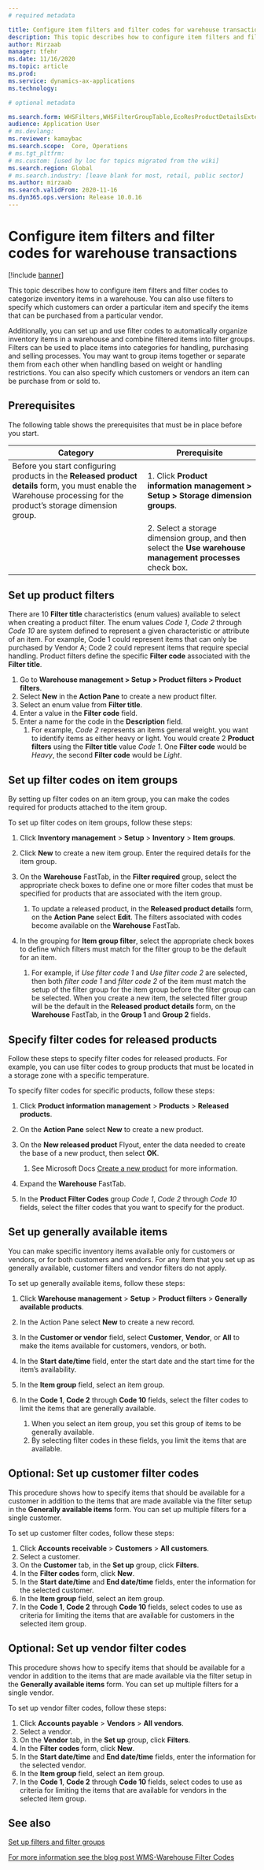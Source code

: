 ```yaml
---
# required metadata

title: Configure item filters and filter codes for warehouse transactions
description: This topic describes how to configure item filters and filter codes to categorize inventory items in a warehouse. You can also use filters to specify which customers can order a particular item and specify the items that can be purchased from a particular vendor.
author: Mirzaab
manager: tfehr
ms.date: 11/16/2020
ms.topic: article
ms.prod: 
ms.service: dynamics-ax-applications
ms.technology: 

# optional metadata

ms.search.form: WHSFilters,WHSFilterGroupTable,EcoResProductDetailsExtended,WHSFilterGenerallyAvail
audience: Application User
# ms.devlang: 
ms.reviewer: kamaybac
ms.search.scope:  Core, Operations
# ms.tgt_pltfrm: 
# ms.custom: [used by loc for topics migrated from the wiki]
ms.search.region: Global
# ms.search.industry: [leave blank for most, retail, public sector]
ms.author: mirzaab
ms.search.validFrom: 2020-11-16
ms.dyn365.ops.version: Release 10.0.16
---
```


# Configure item filters and filter codes for warehouse transactions

[!include [banner](../includes/banner.md)]

This topic describes how to configure item filters and filter codes to categorize inventory items in a warehouse. You can also use filters to specify which customers can order a particular item and specify the items that can be purchased from a particular vendor.

Additionally, you can set up and use filter codes to automatically organize inventory items in a warehouse and combine filtered items into filter groups. Filters can be used to place items into categories for handling, purchasing and selling processes. You may want to group items together or separate them from each other when handling based on weight or handling restrictions.  You can also specify which customers or vendors an item can be purchase from or sold to.

## Prerequisites

The following table shows the prerequisites that must be in place before you start.

| Category | Prerequisite |
| -- | -- |
| Before you start configuring products in the **Released product details** form, you must enable the Warehouse processing for the product’s storage dimension group. | 1. Click **Product information management \> Setup \> Storage dimension groups**.|
| | 2. Select a storage dimension group, and then select the **Use warehouse management processes** check box. |

## Set up product filters

There are 10 **Filter title** characteristics (enum values) available to select when creating a product filter. The enum values *Code 1*, *Code 2* through *Code 10* are system defined to represent a given characteristic or attribute of an item. For example, Code 1 could represent items that can only be purchased by Vendor A; Code 2 could represent items that require special handling. Product filters define the specific **Filter code** associated with the **Filter title**.

1. Go to **Warehouse management \> Setup \> Product filters \> Product filters**.
1. Select **New** in the **Action Pane** to create a new product filter.
1. Select an enum value from **Filter title**.
1. Enter a value in the **Filter code** field.
1. Enter a name for the code in the **Description** field.
    1. For example, *Code 2* represents an items general weight. you want to identify items as either heavy or light. You would create 2 **Product filters** using the **Filter title** value *Code 1*. One **Filter code** would be *Heavy*, the second **Filter code** would be *Light*.

## Set up filter codes on item groups

By setting up filter codes on an item group, you can make the codes required for products attached to the item group.

To set up filter codes on item groups, follow these steps:

1. Click **Inventory management** \> **Setup** \> **Inventory** \> **Item groups**.

1. Click **New** to create a new item group. Enter the required details for the item group.

1. On the **Warehouse** FastTab, in the **Filter required** group, select the appropriate check boxes to define one or more filter codes that must be specified for products that are associated with the item group.
    1. To update a released product, in the **Released product details** form, on the **Action Pane** select **Edit**. The filters associated with codes become available on the **Warehouse** FastTab.

1. In the grouping for **Item group filter**, select the appropriate check boxes to define which filters must match for the filter group to be the default for an item.
    1. For example, if *Use filter code 1* and *Use filter code 2* are selected, then both *filter code 1* and *filter code 2* of the item must match the setup of the filter group for the item group before the filter group can be selected. When you create a new item, the selected filter group will be the default in the **Released product details** form, on the **Warehouse** FastTab, in the **Group 1** and **Group 2** fields.

## Specify filter codes for released products

Follow these steps to specify filter codes for released products. For example, you can use filter codes to group products that must be located in a storage zone with a specific temperature.

To specify filter codes for specific products, follow these steps:

1. Click **Product information management** \> **Products** \> **Released products**.
1. On the **Action Pane** select **New** to create a new product.
1. On the **New released product** Flyout, enter the data needed to create the base of a new product, then select **OK**.

    1. See Microsoft Docs [Create a new product](https://docs.microsoft.com/dynamics365/supply-chain/pim/tasks/create-new-product) for more information.

1. Expand the **Warehouse** FastTab.
1. In the **Product Filter Codes** group *Code 1*, *Code 2* through *Code 10* fields, select the filter codes that you want to specify for the product.

## Set up generally available items

You can make specific inventory items available only for customers or vendors, or for both customers and vendors. For any item that you set up as generally available, customer filters and vendor filters do not apply.

To set up generally available items, follow these steps:

1. Click **Warehouse management** \> **Setup** \> **Product filters** \> **Generally available products**.

1. In the Action Pane select **New** to create a new record.
1. In the **Customer or vendor** field, select **Customer**, **Vendor**, or **All** to make the items available for customers, vendors, or both.
1. In the **Start date/time** field, enter the start date and the start time for the item’s availability.
1. In the **Item group** field, select an item group.
1. In the **Code 1**, **Code 2** through **Code 10** fields, select the filter codes to limit the items that are generally available.

    1. When you select an item group, you set this group of items to be generally available.
    1. By selecting filter codes in these fields, you limit the items that are available.

## Optional: Set up customer filter codes

This procedure shows how to specify items that should be available for a customer in addition to the items that are made available via the filter setup in the **Generally available items** form. You can set up multiple filters for a single customer.

To set up customer filter codes, follow these steps:

1. Click **Accounts receivable** \> **Customers** \> **All customers**.
1. Select a customer.
1. On the **Customer** tab, in the **Set up** group, click **Filters**.
1. In the **Filter codes** form, click **New**.
1. In the **Start date/time** and **End date/time** fields, enter the information for the selected customer.
1. In the **Item group** field, select an item group.
1. In the **Code 1**, **Code 2** through **Code 10** fields, select codes to use as criteria for limiting the items that are available for customers in the selected item group.

## Optional: Set up vendor filter codes

This procedure shows how to specify items that should be available for a vendor in addition to the items that are made available via the filter setup in the **Generally available items** form. You can set up multiple filters for a single vendor.

To set up vendor filter codes, follow these steps:

1. Click **Accounts payable** \> **Vendors** \> **All vendors**.
1. Select a vendor.
1. On the **Vendor** tab, in the **Set up** group, click **Filters**.
1. In the **Filter codes** form, click **New**.
1. In the **Start date/time** and **End date/time** fields, enter the information for the selected vendor.
1. In the **Item group** field, select an item group.
1. In the **Code 1**, **Code 2** through **Code 10** fields, select codes to use as criteria for limiting the items that are available for vendors in the selected item group.

## See also

[Set up filters and filter groups](filters-and-filter-groups.md)

[For more information see the blog post WMS-Warehouse Filter Codes](http://blog.dynamics-for-operations.com/2017/09/26/wms-warehouse-filter-codes/)

